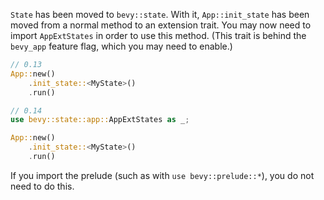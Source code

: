 `State` has been moved to `bevy::state`. With it, `App::init_state` has been moved from a normal method to an extension trait. You may now need to import `AppExtStates` in order to use this method. (This trait is behind the `bevy_app` feature flag, which you may need to enable.)

```rust
// 0.13
App::new()
    .init_state::<MyState>()
    .run()

// 0.14
use bevy::state::app::AppExtStates as _;

App::new()
    .init_state::<MyState>()
    .run()
```

If you import the prelude (such as with `use bevy::prelude::*`), you do not need to do this.
